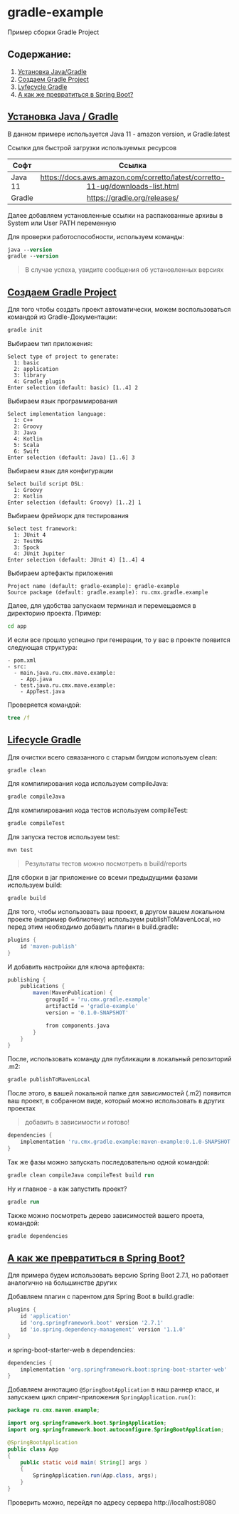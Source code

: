 # gradle-example

Пример сборки Gradle Project

## Содержание:

1. [Установка Java/Gradle](#установка-java--gradle)
2. [Создаем Gradle Project](#создаем-gradle-project)
3. [Lyfecycle Gradle](#lifecycle-gradle)
4. [А как же превратиться в Spring Boot?](#а-как-же-превратиться-в-spring-boot)

## [Установка Java / Gradle](#содержание)

В данном примере используется Java 11 - amazon version, и Gradle:latest

Ссылки для быстрой загрузки используемых ресурсов

| Софт    |                                     Ссылка                                     | Версия |
| ------- | :----------------------------------------------------------------------------: | :----: |
| Java 11 | https://docs.aws.amazon.com/corretto/latest/corretto-11-ug/downloads-list.html | amazon |
| Gradle  |                          https://gradle.org/releases/                          | latest |

Далее добавляем установленные ссылки на распакованные архивы в System или User PATH переменную

Для проверки работоспособности, используем команды:

```ps
java --version
gradle --version
```

> В случае успеха, увидите сообщения об установленных версиях

## [Создаем Gradle Project](#содержание)

Для того чтобы создать проект автоматически, можем воспользоваться командой из Gradle-Документации:

```ps
gradle init
```

Выбираем тип приложения:

```
Select type of project to generate:
  1: basic
  2: application
  3: library
  4: Gradle plugin
Enter selection (default: basic) [1..4] 2
```

Выбираем язык программирования

```
Select implementation language:
  1: C++
  2: Groovy
  3: Java
  4: Kotlin
  5: Scala
  6: Swift
Enter selection (default: Java) [1..6] 3
```

Выбираем язык для конфигурации

```
Select build script DSL:
  1: Groovy
  2: Kotlin
Enter selection (default: Groovy) [1..2] 1
```

Выбираем фрейморк для тестирования

```
Select test framework:
  1: JUnit 4
  2: TestNG
  3: Spock
  4: JUnit Jupiter
Enter selection (default: JUnit 4) [1..4] 4
```

Выбираем артефакты приложения

```
Project name (default: gradle-example): gradle-example
Source package (default: gradle.example): ru.cmx.gradle.example
```

Далее, для удобства запускаем терминал и перемещаемся в директорию проекта. Пример:

```bat
cd app
```

И если все прошло успешно при генерации, то у вас в проекте появится следующая структура:

```
- pom.xml
- src:
  - main.java.ru.cmx.mave.example:
    - App.java
  - test.java.ru.cmx.mave.example:
    - AppTest.java
```

Проверяется командой:

```cmd
tree /f
```

## [Lifecycle Gradle](#содержание)

Для очистки всего свяазанного с старым билдом используем clean:

```ps
gradle clean
```

Для компилирования кода используем compileJava:

```ps
gradle compileJava
```

Для компилирования кода тестов используем compileTest:

```ps
gradle compileTest
```

Для запуска тестов используем test:

```ps
mvn test
```

> Результаты тестов можно посмотреть в build/reports

Для сборки в jar приложение со всеми предыдущими фазами используем build:

```ps
gradle build
```

Для того, чтобы использовать ваш проект, в другом вашем локальном проекте (например библиотеку) используем publishToMavenLocal, но перед этим необходимо добавить плагин в build.gradle:

```groovy
plugins {
    id 'maven-publish'
}
```

И добавить настройки для ключа артефакта:

```groovy
publishing {
    publications {
        maven(MavenPublication) {
            groupId = 'ru.cmx.gradle.example'
            artifactId = 'gradle-example'
            version = '0.1.0-SNAPSHOT'

            from components.java
        }
    }
}
```

После, использовать команду для публикации в локальный репозиторий .m2:

```ps
gradle publishToMavenLocal
```

После этого, в вашей локальной папке для зависимостей (.m2) появится ваш проект, в собранном виде, который можно использовать в других проектах

> добавить в зависимости и готово!

```groovy
dependencies {
    implementation 'ru.cmx.gradle.example:maven-example:0.1.0-SNAPSHOT'
}
```

Так же фазы можно запускать последовательно одной командой:

```ps
gradle clean compileJava compileTest build run
```

Ну и главное - а как запустить проект?

```ps
gradle run
```

Также можно посмотреть дерево зависимостей вашего проета, командой:

```ps
gradle dependencies
```

## [А как же превратиться в Spring Boot?](#содержание)

Для примера будем использовать версию Spring Boot 2.7.1, но работает аналогично на большинстве других

Добавляем плагин с парентом для Spring Boot в build.gradle:

```groovy
plugins {
    id 'application'
    id 'org.springframework.boot' version '2.7.1'
	id 'io.spring.dependency-management' version '1.1.0'
}
```

и spring-boot-starter-web в dependencies:

```groovy
dependencies {
    implementation 'org.springframework.boot:spring-boot-starter-web'
}
```

Добавляем аннотацию `@SpringBootApplication` в наш раннер класс, и запускаем цикл спринг-приложения `SpringApplication.run()`:

```java
package ru.cmx.maven.example;

import org.springframework.boot.SpringApplication;
import org.springframework.boot.autoconfigure.SpringBootApplication;

@SpringBootApplication
public class App
{
    public static void main( String[] args )
    {
        SpringApplication.run(App.class, args);
    }
}
```

Проверить можно, перейдя по адресу сервера http://localhost:8080
